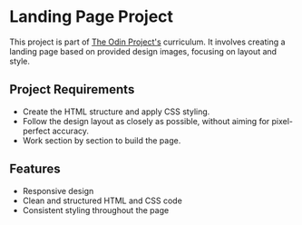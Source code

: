 # Landing Page Project

This project is part of [The Odin Project's](https://www.theodinproject.com) curriculum. It involves creating a landing page based on provided design images, focusing on layout and style.

## Project Requirements

- Create the HTML structure and apply CSS styling.
- Follow the design layout as closely as possible, without aiming for pixel-perfect accuracy.
- Work section by section to build the page.

## Features

- Responsive design
- Clean and structured HTML and CSS code
- Consistent styling throughout the page

